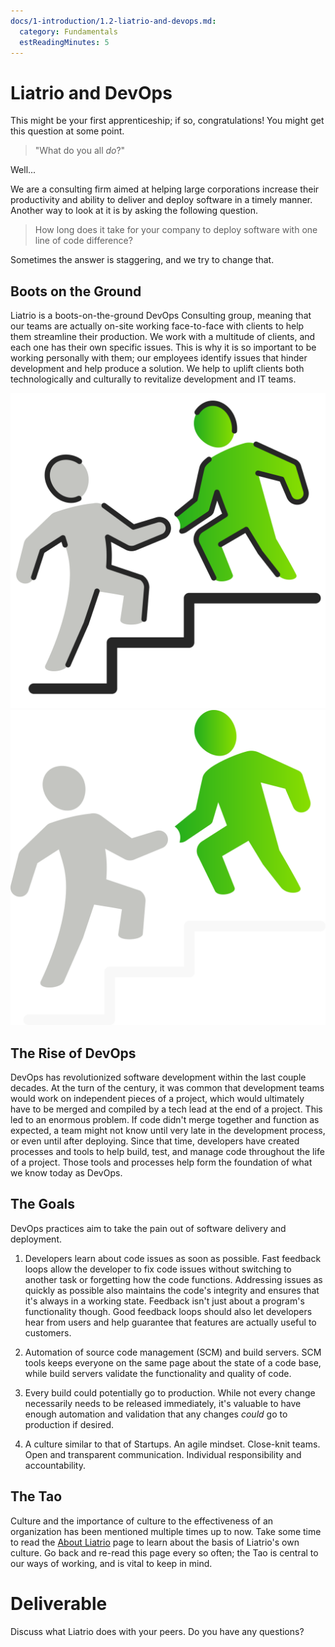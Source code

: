 ```yaml
---
docs/1-introduction/1.2-liatrio-and-devops.md:
  category: Fundamentals
  estReadingMinutes: 5
---
```



# Liatrio and DevOps

This might be your first apprenticeship; if so, congratulations! You might get this question at some point.

> "What do you all _do_?"

Well...

We are a consulting firm aimed at helping large corporations increase their productivity and ability to deliver and deploy software in a timely manner. Another way to look at it is by asking the following question.

> How long does it take for your company to deploy software with one line of code difference?

Sometimes the answer is staggering, and we try to change that.

## Boots on the Ground

Liatrio is a boots-on-the-ground DevOps Consulting group, meaning that our teams are actually on-site working face-to-face with clients to help them streamline their production. We work with a multitude of clients, and each one has their own specific issues. This is why it is so important to be working personally with them; our employees identify issues that hinder development and help produce a solution. We help to uplift clients both technologically and culturally to revitalize development and IT teams.

![consulting image](img1/consulting_light.svg ':size=150x150 :class=light-mode-icon :alt= consulting image; light mode')
![consulting image](img1/consulting_dark.svg ':size=150x150 :class=dark-mode-icon :alt= consulting image; dark mode')

## The Rise of DevOps

DevOps has revolutionized software development within the last couple decades. At the turn of the century, it was common that development teams would work on independent pieces of a project, which would ultimately have to be merged and compiled by a tech lead at the end of a project. This led to an enormous problem. If code didn't merge together and function as expected, a team might not know until very late in the development process, or even until after deploying. Since that time, developers have created processes and tools to help build, test, and manage code throughout the life of a project. Those tools and processes help form the foundation of what we know today as DevOps.

## The Goals

DevOps practices aim to take the pain out of software delivery and deployment.

1) Developers learn about code issues as soon as possible. Fast feedback loops allow the developer to fix code issues without switching to another task or forgetting how the code functions. Addressing issues as quickly as possible also maintains the code's integrity and ensures that it's always in a working state. Feedback isn't just about a program's functionality though. Good feedback loops should also let developers hear from users and help guarantee that features are actually useful to customers.

2) Automation of source code management (SCM) and build servers. SCM tools keeps everyone on the same page about the state of a code base, while build servers validate the functionality and quality of code.

3) Every build could potentially go to production. While not every change necessarily needs to be released immediately, it's valuable to have enough automation and validation that any changes _could_ go to production if desired.

4) A culture similar to that of Startups. An agile mindset. Close-knit teams. Open and transparent communication. Individual responsibility and accountability.

## The Tao

Culture and the importance of culture to the effectiveness of an organization has been mentioned multiple times up to now. Take some time to read the [About Liatrio](https://www.liatrio.com/about) page to learn about the basis of Liatrio's own culture. Go back and re-read this page every so often; the Tao is central to our ways of working, and is vital to keep in mind.

<div class="quizdown">
    <div id="chapter-1/1.2/liatrio-tao-quiz.js" ></div>
</div>

# Deliverable

Discuss what Liatrio does with your peers. Do you have any questions?
